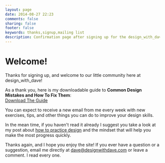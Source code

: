 ```yaml
---
layout: page
date: 2014-08-27 22:23
comments: false
sharing: false
footer: false
keywords: thanks,signup,mailing list
description: Confirmation page after signing up for the design_with_dave mailing list.
---
```


Welcome!
====

Thanks for signing up, and welcome to our little community here at design_with_dave!

As a thank you, here is my downloadable guide to **Common Design Mistakes and How To Fix Them**:
<br/>
<a href="/guides/common-design-mistakes.pdf" class="get-guide-button">Download The Guide</a>

You can expect to receive a new email from me every week with new exercises, tips, and other things you can do to improve your design skills.

In the mean time, if you haven't read it already I suggest you take a look at my post about [how to practice design](/improve-your-design-skills) and the mindset that will help you make the most progress quickly.

Thanks again, and I hope you enjoy the site! If you ever have a question or a suggestion, email me directly at dave@designwithdave.com or leave a comment. I read every one.
